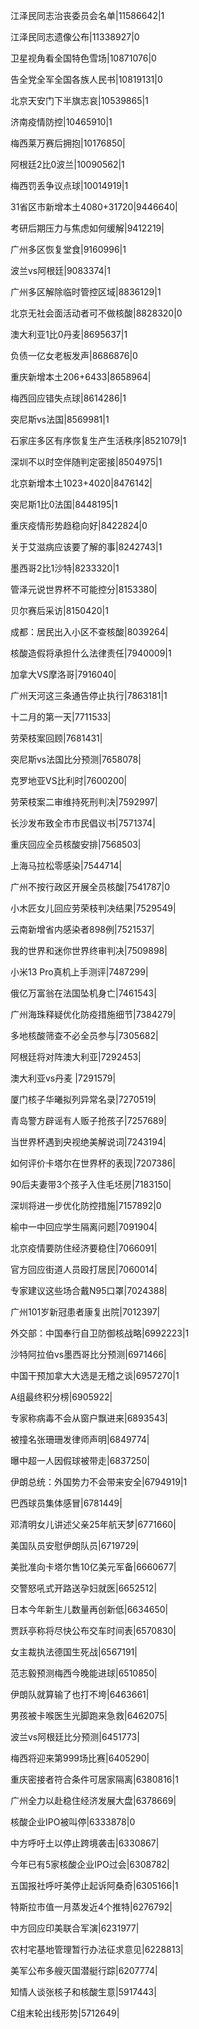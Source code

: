 江泽民同志治丧委员会名单|11586642|1

江泽民同志遗像公布|11338927|0

卫星视角看全国特色雪场|10871076|0

告全党全军全国各族人民书|10819131|0

北京天安门下半旗志哀|10539865|1

济南疫情防控|10465910|1

梅西莱万赛后拥抱|10176850|

阿根廷2比0波兰|10090562|1

梅西罚丢争议点球|10014919|1

31省区市新增本土4080+31720|9446640|

考研后期压力与焦虑如何缓解|9412219|

广州多区恢复堂食|9160996|1

波兰vs阿根廷|9083374|1

广州多区解除临时管控区域|8836129|1

北京无社会面活动者可不做核酸|8828320|0

澳大利亚1比0丹麦|8695637|1

负债一亿女老板发声|8686876|0

重庆新增本土206+6433|8658964|

梅西回应错失点球|8614286|1

突尼斯vs法国|8569981|1

石家庄多区有序恢复生产生活秩序|8521079|1

深圳不以时空伴随判定密接|8504975|1

北京新增本土1023+4020|8476142|

突尼斯1比0法国|8448195|1

重庆疫情形势趋稳向好|8422824|0

关于艾滋病应该要了解的事|8242743|1

墨西哥2比1沙特|8233320|1

管泽元说世界杯不可能控分|8153380|

贝尔赛后采访|8150420|1

成都：居民出入小区不查核酸|8039264|

核酸造假将承担什么法律责任|7940009|1

加拿大VS摩洛哥|7916040|

广州天河这三条通告停止执行|7863181|1

十二月的第一天|7711533|

劳荣枝案回顾|7681431|

突尼斯vs法国比分预测|7658078|

克罗地亚VS比利时|7600200|

劳荣枝案二审维持死刑判决|7592997|

长沙发布致全市市民倡议书|7571374|

重庆回应全员核酸安排|7568503|

上海马拉松零感染|7544714|

广州不按行政区开展全员核酸|7541787|0

小木匠女儿回应劳荣枝判决结果|7529549|

云南新增省内感染者898例|7521537|

我的世界和迷你世界终审判决|7509898|

小米13 Pro真机上手测评|7487299|

俄亿万富翁在法国坠机身亡|7461543|

广州海珠释疑优化防疫措施细节|7384279|

多地核酸筛查不必全员参与|7305682|

阿根廷将对阵澳大利亚|7292453|

澳大利亚vs丹麦 ​|7291579|

厦门核子华曦拟列异常名录|7270519|

青岛警方辟谣有人贩子抢孩子|7257689|

当世界杯遇到央视绝美解说词|7243194|

如何评价卡塔尔在世界杯的表现|7207386|

90后夫妻带3个孩子入住毛坯房|7183150|

深圳将进一步优化防控措施|7157892|0

榆中一中回应学生隔离问题|7091904|

北京疫情要防住经济要稳住|7066091|

官方回应街道人员殴打居民|7060014|

专家建议这些场合戴N95口罩|7024388|

广州101岁新冠患者康复出院|7012397|

外交部：中国奉行自卫防御核战略|6992223|1

沙特阿拉伯vs墨西哥比分预测|6971466|

中国干预加拿大大选是无稽之谈|6957270|1

A组最终积分榜|6905922|

专家称病毒不会从窗户飘进来|6893543|

被撞名张珊珊发律师声明|6849774|

曝中超一人因假球被带走|6837250|

伊朗总统：外国势力不会带来安全|6794919|1

巴西球员集体感冒|6781449|

邓清明女儿讲述父亲25年航天梦|6771660|

美国队员安慰伊朗队员|6719729|

美批准向卡塔尔售10亿美元军备|6660677|

交警怒吼式开路送孕妇就医|6652512|

日本今年新生儿数量再创新低|6634650|

贾跃亭称将尽快公布交车时间表|6570830|

女主裁执法德国生死战|6567191|

范志毅预测梅西今晚能进球|6510850|

伊朗队就算输了也打不垮|6463661|

男孩被卡喉医生光脚跑来急救|6462075|

波兰vs阿根廷比分预测|6451773|

梅西将迎来第999场比赛|6405290|

重庆密接者符合条件可居家隔离|6380816|1

广州全力以赴稳住经济发展大盘|6378669|

核酸企业IPO被叫停|6333878|0

中方呼吁土以停止跨境袭击|6330867|

今年已有5家核酸企业IPO过会|6308782|

五国报社呼吁美停止起诉阿桑奇|6305166|1

特斯拉市值一月蒸发近4个推特|6276792|

中方回应印美联合军演|6231977|

农村宅基地管理暂行办法征求意见|6228813|

美军公布多艘灭国潜艇行踪|6207774|

知情人谈张核子和核酸生意|5917443|

C组末轮出线形势|5712649|

